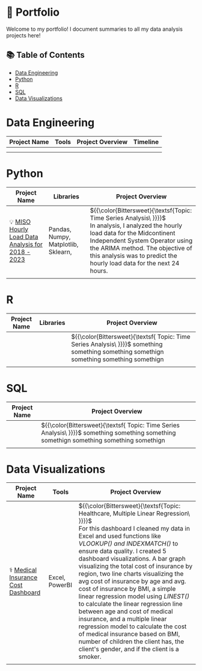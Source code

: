 # 📍 Portfolio
Welcome to my portfolio! I document summaries to all my data analysis projects here!

## 📚 Table of Contents
* [Data Engineering](#data-engineering)
* [Python](#python)
* [R](#r)
* [SQL](#sql)
* [Data Visualizations](#data-visualizations)

# Data Engineering

| Project Name  |     Tools     | Project Overview |   Timeline |
| ------------- | ------------- |   -------------  |  -------------   |
| |   |                  |                  |
|  |  |                  |                  |

# Python

| Project Name  |     Libraries     | Project Overview |   
| ------------- | ------------- |   -------------  |  
| 💡 [MISO Hourly Load Data Analysis for 2018 - 2023]() | Pandas, Numpy, Matplotlib, Sklearn,   |${{\color{Bittersweet}\{\textsf{Topic: Time Series Analysis\ \}}}}\$ <br>  In analysis, I analyzed the hourly load data for the Midcontinent Independent System Operator using the ARIMA method. The objective of this analysis was to predict the hourly load data for the next 24 hours.                |                 
|  |  |                  |                  

# R

| Project Name  |     Libraries     | Project Overview |   
| ------------- | ------------- |   -------------  |  
|   |  |${{\color{Bittersweet}\{\textsf{  Topic: Time Series Analysis\ \}}}}\$  something something something somethign something something somethign   |                  
|  |  |                  |                  

# SQL

| Project Name  |   Project Overview 
| ------------- | ------------- 
|   | ${{\color{Bittersweet}\{\textsf{  Topic: Time Series Analysis\ \}}}}\$  something something something somethign something something somethign 
|  |  


# Data Visualizations

| Project Name  |     Tools     | Project Overview    
| ------------- | ------------- |   -------------  
|⚕️ [Medical Insurance Cost Dashboard]() | Excel, PowerBI  | ${{\color{Bittersweet}\{\textsf{Topic: Healthcare, Multiple Linear Regression\ \}}}}\$ <br>For this dashboard I cleaned my data in Excel and used functions like *VLOOKUP() and INDEXMATCH()* to ensure data quality. I created 5 dashboard visualizations. A bar graph visualizing the total cost of insurance by region, two line charts visualizing the avg cost of insurance by age and avg. cost of insurance by BMI, a simple linear regression model using *LINEST()* to calculate the linear regression line between age and cost of medical insurance, and a multiple linear regression model to calculate the cost of medical insurance based on BMI, number of children the client has, the client's gender, and if the client is a smoker.                                    
|  |  |                              


